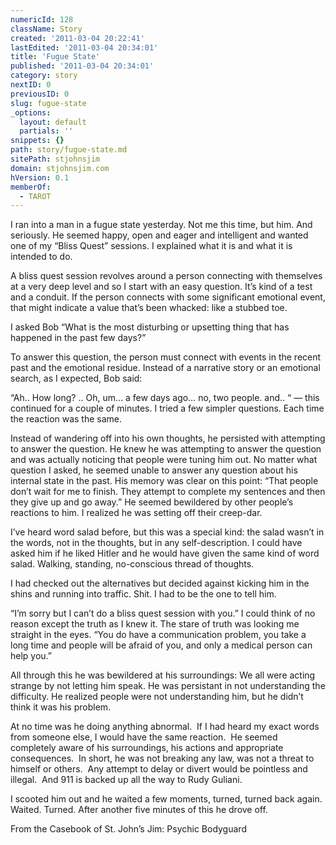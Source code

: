 ```yaml
---
numericId: 128
className: Story
created: '2011-03-04 20:22:41'
lastEdited: '2011-03-04 20:34:01'
title: 'Fugue State'
published: '2011-03-04 20:34:01'
category: story
nextID: 0
previousID: 0
slug: fugue-state
_options:
  layout: default
  partials: ''
snippets: {}
path: story/fugue-state.md
sitePath: stjohnsjim
domain: stjohnsjim.com
hVersion: 0.1
memberOf:
  - TAROT
---
```


I ran into a man in a fugue state yesterday. Not me this time, but him. And seriously. He seemed happy, open and eager and intelligent and wanted one of my &ldquo;Bliss Quest&rdquo; sessions. I explained what it is and what it is intended to do.

A bliss quest session revolves around a person connecting with themselves at a very deep level and so I start with an easy question. It&rsquo;s kind of a test and a conduit. If the person connects with some significant emotional event, that might indicate a value that&rsquo;s been whacked: like a stubbed toe.

I asked Bob &ldquo;What is the most disturbing or upsetting thing that has happened in the past few days?&rdquo;

To answer this question, the person must connect with events in the recent past and the emotional residue. Instead of a narrative story or an emotional search, as I expected, Bob said:

&ldquo;Ah.. How long? .. Oh, um&hellip; a few days ago&hellip; no, two people. and.. &ldquo; &mdash; this continued for a couple of minutes. I tried a few simpler questions. Each time the reaction was the same.

Instead of wandering off into his own thoughts, he persisted with attempting to answer the question. He knew he was attempting to answer the question and was actually noticing that people were tuning him out. No matter what question I asked, he seemed unable to answer any question about his internal state in the past. His memory was clear on this point: &ldquo;That people don&rsquo;t wait for me to finish. They attempt to complete my sentences and then they give up and go away.&rdquo; He seemed bewildered by other people&rsquo;s reactions to him. I realized he was setting off their creep-dar.

I&rsquo;ve heard word salad before, but this was a special kind: the salad wasn&rsquo;t in the words, not in the thoughts, but in any self-description. I could have asked him if he liked Hitler and he would have given the same kind of word salad. Walking, standing, no-conscious thread of thoughts.

I had checked out the alternatives but decided against kicking him in the shins and running into traffic. Shit. I had to be the one to tell him.

&ldquo;I&rsquo;m sorry but I can&rsquo;t do a bliss quest session with you.&rdquo; I could think of no reason except the truth as I knew it. The stare of truth was looking me straight in the eyes. &ldquo;You do have a communication problem, you take a long time and people will be afraid of you, and only a medical person can help you.&rdquo;

All through this he was bewildered at his surroundings: We all were acting strange by not letting him speak. He was persistant in not understanding the difficulty. He realized people were not understanding him, but he didn&rsquo;t think it was his problem.

At no time was he doing anything abnormal. &nbsp;If I had heard my exact words from someone else, I would have the same reaction. &nbsp;He seemed completely aware of his surroundings, his actions and appropriate consequences. &nbsp;In short, he was not breaking any law, was not a threat to himself or others. &nbsp;Any attempt to delay or divert would be pointless and illegal. &nbsp;And 911 is backed up all the way to Rudy Guliani.

I scooted him out and he waited a few moments, turned, turned back again. Waited. Turned. After another five minutes of this he drove off.

From the Casebook of St. John&rsquo;s Jim: Psychic Bodyguard
